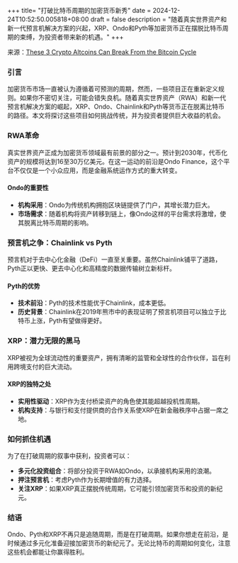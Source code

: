 +++
title= "打破比特币周期的加密货币新秀"
date = 2024-12-24T10:52:50.005818+08:00
draft = false
description = "随着真实世界资产和新一代预言机解决方案的兴起，XRP、Ondo和Pyth等加密货币正在摆脱比特币周期的束缚，为投资者带来新的机遇。"
+++

来源：[These 3 Crypto Altcoins Can Break From the Bitcoin Cycle](https://www.youtube.com/watch?v=XxPkOv-_DkI)

### 引言

加密货币市场一直被认为遵循着可预测的周期，然而，一些项目正在重新定义规则。如果你不密切关注，可能会错失良机。随着真实世界资产（RWA）和新一代预言机解决方案的崛起，XRP、Ondo、Chainlink和Pyth等货币正在脱离比特币的路径。本文将探讨这些项目如何挑战传统，并为投资者提供巨大收益的机会。

### RWA革命

真实世界资产正成为加密货币领域最有前景的部分之一。预计到2030年，代币化资产的规模将达到16至30万亿美元。在这一运动的前沿是Ondo Finance，这个平台不仅仅是一个小众应用，而是金融系统运作方式的重大转变。

#### Ondo的重要性

- **机构采用**：Ondo为传统机构拥抱区块链提供了门户，其增长潜力巨大。
- **市场需求**：随着机构将资产转移到链上，像Ondo这样的平台需求将激增，使其脱离比特币周期的影响。

### 预言机之争：Chainlink vs Pyth

预言机对于去中心化金融（DeFi）一直至关重要。虽然Chainlink铺平了道路，Pyth正以更快、更去中心化和高精度的数据传输树立新标杆。

#### Pyth的优势

- **技术前沿**：Pyth的技术性能优于Chainlink，成本更低。
- **历史背景**：Chainlink在2019年熊市中的表现证明了预言机项目可以独立于比特币上涨，Pyth有望做得更好。

### XRP：潜力无限的黑马

XRP被视为全球流动性的重要资产，拥有清晰的监管和全球性的合作伙伴，旨在利用跨境支付的巨大流动。

#### XRP的独特之处

- **实用性驱动**：XRP作为支付桥梁资产的角色使其能超越投机性周期。
- **机构支持**：与银行和支付提供商的合作关系使XRP在新金融秩序中占据一席之地。

### 如何抓住机遇

为了在打破周期的叙事中获利，投资者可以：

- **多元化投资组合**：将部分投资于RWA如Ondo，以承接机构采用的浪潮。
- **押注预言机**：考虑Pyth作为长期增值的有力选择。
- **关注XRP**：如果XRP真正摆脱传统周期，它可能引领加密货币和投资的新纪元。

### 结语

Ondo、Pyth和XRP不再只是追随周期，而是在打破周期。如果你想走在前沿，是时候通过多元化准备迎接加密货币的新纪元了。无论比特币的周期如何变化，注意这些机会都能让你赢得胜利。
